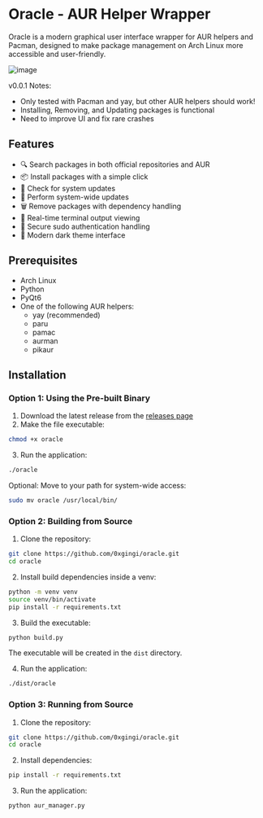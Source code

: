 # Oracle - AUR Helper Wrapper

Oracle is a modern graphical user interface wrapper for AUR helpers and Pacman, designed to make package management on Arch Linux more accessible and user-friendly.

![image](https://github.com/user-attachments/assets/4253408c-736b-4985-9f6a-00833cdc9bda)


v0.0.1 Notes:
  - Only tested with Pacman and yay, but other AUR helpers should work! 
  - Installing, Removing, and Updating packages is functional
  - Need to improve UI and fix rare crashes

## Features

- 🔍 Search packages in both official repositories and AUR
- 📦 Install packages with a simple click
- 🔄 Check for system updates
- 🚀 Perform system-wide updates
- 🗑️ Remove packages with dependency handling
- 📝 Real-time terminal output viewing
- 🔐 Secure sudo authentication handling
- 🎨 Modern dark theme interface

## Prerequisites

- Arch Linux
- Python
- PyQt6
- One of the following AUR helpers:
  - yay (recommended)
  - paru
  - pamac
  - aurman
  - pikaur

## Installation

### Option 1: Using the Pre-built Binary

1. Download the latest release from the [releases page](https://github.com/0xgingi/oracle/releases)
2. Make the file executable:
```bash
chmod +x oracle
```
3. Run the application:
```bash
./oracle
```

Optional: Move to your path for system-wide access:
```bash
sudo mv oracle /usr/local/bin/
```

### Option 2: Building from Source

1. Clone the repository:
```bash
git clone https://github.com/0xgingi/oracle.git
cd oracle
```

2. Install build dependencies inside a venv:
```bash
python -m venv venv
source venv/bin/activate
pip install -r requirements.txt
```

3. Build the executable:
```bash
python build.py
```

The executable will be created in the `dist` directory.

4. Run the application:
```bash
./dist/oracle
```

### Option 3: Running from Source

1. Clone the repository:
```bash
git clone https://github.com/0xgingi/oracle.git
cd oracle
```

2. Install dependencies:
```bash
pip install -r requirements.txt
```

3. Run the application:
```bash
python aur_manager.py
```
